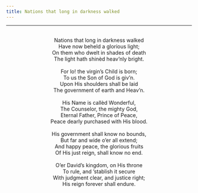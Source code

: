 ```yaml
---
title: Nations that long in darkness walked
---
```


---
<center>
<br/>
Nations that long in darkness walked<br/>
Have now beheld a glorious light;<br/>
On them who dwelt in shades of death<br/>
The light hath shinèd heav’nly bright.<br/>
<br/>
For lo! the virgin’s Child is born;<br/>
To us the Son of God is giv’n.<br/>
Upon His shoulders shall be laid<br/>
The government of earth and Heav’n.<br/>
<br/>
His Name is callèd Wonderful,<br/>
The Counselor, the mighty God,<br/>
Eternal Father, Prince of Peace,<br/>
Peace dearly purchased with His blood.<br/>
<br/>
His government shall know no bounds,<br/>
But far and wide o’er all extend;<br/>
And happy peace, the glorious fruits<br/>
Of His just reign, shall know no end.<br/>
<br/>
O’er David’s kingdom, on His throne<br/>
To rule, and ’stablish it secure<br/>
With judgment clear, and justice right;<br/>
His reign forever shall endure.<br/>

</center>